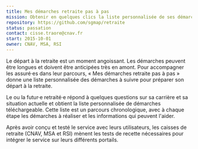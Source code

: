 ```yaml
---
title: Mes démarches retraite pas à pas
mission: Obtenir en quelques clics la liste personnalisée de ses démarches de retraite
repository: https://github.com/sgmap/retraite
status: passation
contact: cisse.traore@cnav.fr
start: 2015-10-01
owner: CNAV, MSA, RSI
---
```


Le départ à la retraite est un moment angoissant. Les démarches peuvent être longues et doivent être anticipées très en amont. Pour accompagner les assuré·es dans leur parcours, « Mes démarches retraite pas à pas » donne une liste personnalisée des démarches à suivre pour préparer son départ à la retraite.

Le ou la futur·e retraité·e répond à quelques questions sur sa carrière et sa situation actuelle et obtient la liste personnalisée de démarches téléchargeable. Cette liste est un parcours chronologique, avec à chaque étape les démarches à réaliser et les informations qui peuvent l'aider.

Après avoir conçu et testé le service avec leurs utilisateurs, les caisses de retraite (CNAV, MSA et RSI) mènent les tests de recette nécessaires pour intégrer le service sur leurs différents portails.
